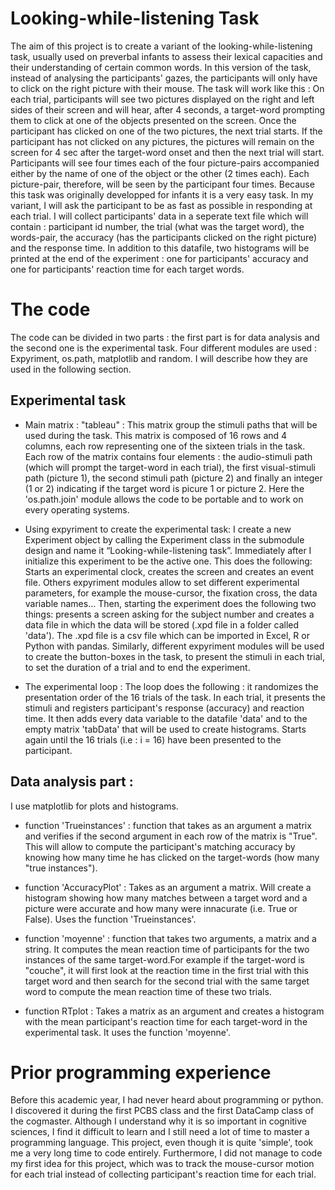 # Looking-while-listening Task
The aim of this project is to create a variant of the looking-while-listening task, usually used on preverbal infants to assess their lexical capacities and their understanding of certain common words. In this version of the task, instead of analysing the participants' gazes, the participants will only have to click on the right picture with their mouse. 
The task will work like this : On each trial, participants will see two pictures displayed on the right and left sides of their screen and will hear, after 4 seconds, a target-word prompting them to click at one of the objects presented on the screen. Once the participant has clicked on one of the two pictures, the next trial starts. If the participant has not clicked on any pictures, the pictures will remain on the screen for 4 sec after the target-word onset and then the next trial will start. Participants will see four times each of the four picture-pairs accompanied either by the name of one of the object or the other (2 times each). Each picture-pair, therefore, will be seen by the participant four times. Because this task was originally developped for infants it is a very easy task. In my variant, I will ask the participant to be as fast as possible in responding at each trial. I will collect participants' data in a seperate text file which will contain : participant id number, the trial (what was the target word), the words-pair, the accuracy (has the participants clicked on the right picture) and the response time. In addition to this datafile, two histograms will be printed at the end of the experiment : one for participants' accuracy and one for participants' reaction time for each target words. 

# The code

The code can be divided in two parts : the first part is for data analysis and the second one is the experimental task. Four different modules are used : Expyriment, os.path, matplotlib and random. I will describe how they are used in the following section. 

## Experimental task

- Main matrix : "tableau" : 
This matrix group the stimuli paths that will be used during the task. This matrix is composed of 16 rows and 4 columns, each row representing one of the sixteen trials in the task. Each row of the matrix contains four elements : the audio-stimuli path (which will prompt the target-word in each trial), the first visual-stimuli path (picture 1), the second stimuli path (picture 2) and finally an integer (1 or 2) indicating if the target word is picure 1 or picture 2. Here the 'os.path.join' module allows the code to be portable and to work on every operating systems. 

- Using expyriment to create the experimental task:
I create a new Experiment object by calling the Experiment class in the submodule design and name it “Looking-while-listening task”. Immediately after I initialize this experiment to be the active one. This does the following:
Starts an experimental clock, creates the screen and creates an event file. Others expyriment modules allow to set different experimental parameters, for example the mouse-cursor, the fixation cross, the data variable names... Then, starting the experiment does the following two things: presents a screen asking for the subject number and creates a data file in which the data will be stored (.xpd file in a folder called 'data'). The .xpd file is a csv file which can be imported in Excel, R or Python with pandas. Similarly, different expyriment modules will be used to create the button-boxes in the task, to present the stimuli in each trial, to set the duration of a trial and to end the experiment.

- The experimental loop :
The loop does the following : it randomizes the presentation order of the 16 trials of the task. In each trial, it presents the stimuli and registers participant's response (accuracy) and reaction time. It then adds every data variable to the datafile 'data' and to the empty matrix 'tabData' that will be used to create histograms. Starts again until the 16 trials (i.e : i = 16) have been presented to the participant. 

## Data analysis part : 
I use matplotlib for plots and histograms. 

- function 'Trueinstances' :
function that takes as an argument a matrix and verifies if the second argument in each row of the matrix is "True". This will allow to compute the participant's matching accuracy by knowing how many time he has clicked on the target-words (how many "true instances"). 

- function 'AccuracyPlot' : 
Takes as an argument a matrix. Will create a histogram showing how many matches between a target word and a picture were accurate and how many were innacurate (i.e. True or False). Uses the function 'Trueinstances'.

- function 'moyenne' : 
function that takes two arguments, a matrix and a string. It computes the mean reaction time of participants for the two instances of the same target-word.For example if the target-word is "couche", it will first look at the reaction time in the first trial with this target word and then search for the second trial with the same target word to compute the mean reaction time of these two trials. 

- function RTplot : 
Takes a matrix as an argument and creates a histogram with the mean participant's reaction time for each target-word in the experimental task. It uses the function 'moyenne'.

# Prior programming experience

Before this academic year, I had never heard about programming or python. I discovered it during the first PCBS class and the first DataCamp class of the cogmaster. Although I understand why it is so important in cognitive sciences, I find it difficult to learn and I still need a lot of time to master a programming language. This project, even though it is quite 'simple', took me a very long time to code entirely. Furthermore, I did not manage to code my first idea for this project, which was to track the mouse-cursor motion for each trial instead of collecting participant's reaction time for each trial. 
